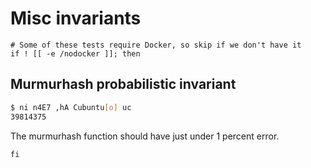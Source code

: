 # Misc invariants
```lazytest
# Some of these tests require Docker, so skip if we don't have it
if ! [[ -e /nodocker ]]; then
```

## Murmurhash probabilistic invariant
```bash
$ ni n4E7 ,hA Cubuntu[o] uc
39814375
```

The murmurhash function should have just under 1 percent error.

```lazytest
fi
```
